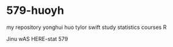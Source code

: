 # 579-huoyh
my repository
yonghui huo
tylor swift 
study statistics courses
R

Jinu wAS HERE-stat 579
